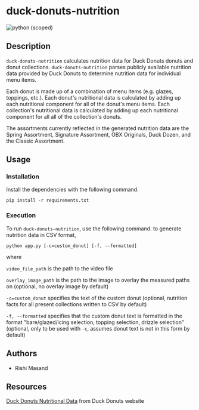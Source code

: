 # duck-donuts-nutrition

![python (scoped)](https://img.shields.io/badge/python-%3E%3D3.7.6-brightgreen.svg)

## Description
`duck-donuts-nutrition` calculates nutrition data for Duck Donuts donuts and donut collections. `duck-donuts-nutrition` parses publicly available nutrition data provided by Duck Donuts to determine nutrition data for individual menu items.

Each donut is made up of a combination of menu items (e.g. glazes, toppings, etc.). Each donut's nutritional data is calculated by adding up each nutritional component for all of the donut's menu items. Each collection's nutritional data is calculated by adding up each nutritional component for all all of the collection's donuts.

The assortments currently reflected in the generated nutrition data are the Spring Assortment, Signature Assortment, OBX Originals, Duck Dozen, and the Classic Assortment.

## Usage

### Installation

Install the dependencies with the following command.

`pip install -r requirements.txt`

### Execution

To run `duck-donuts-nutrition`, use the following command. to generate nutrition data in CSV format,

`python app.py [-c=custom_donut] [-f, --formatted]`

where

`video_file_path` is the path to the video file

`overlay_image_path` is the path to the image to overlay the measured paths on (optional, no overlay image by default)

`-c=custom_donut` specifies the text of the custom donut (optional, nutrition facts for all present collections written to CSV by default)

`-f, --formatted` specifies that the custom donut text is formatted in the format "bare/glazed/icing selection, topping selection, drizzle selection" (optional, only to be used with `-c`, assumes donut text is not in this form by default)

## Authors

* Rishi Masand

## Resources

[Duck Donuts Nutritional Data](https://www.duckdonuts.com/wp-content/uploads/2019/12/Duck-Donuts-Nutrition-Data.pdf?x80093) from Duck Donuts website
